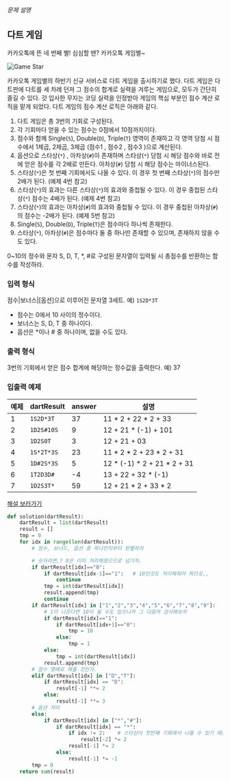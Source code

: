 ###### 문제 설명

## 다트 게임

카카오톡에 뜬 네 번째 별! 심심할 땐? 카카오톡 게임별~

![Game Star](http://t1.kakaocdn.net/welcome2018/gamestar.png)

카카오톡 게임별의 하반기 신규 서비스로 다트 게임을 출시하기로 했다. 다트 게임은 다트판에 다트를 세 차례 던져 그 점수의 합계로 실력을 겨루는 게임으로, 모두가 간단히 즐길 수 있다.
갓 입사한 무지는 코딩 실력을 인정받아 게임의 핵심 부분인 점수 계산 로직을 맡게 되었다. 다트 게임의 점수 계산 로직은 아래와 같다.

1. 다트 게임은 총 3번의 기회로 구성된다.
2. 각 기회마다 얻을 수 있는 점수는 0점에서 10점까지이다.
3. 점수와 함께 Single(`S`), Double(`D`), Triple(`T`) 영역이 존재하고 각 영역 당첨 시 점수에서 1제곱, 2제곱, 3제곱 (점수1 , 점수2 , 점수3 )으로 계산된다.
4. 옵션으로 스타상(`*`) , 아차상(`#`)이 존재하며 스타상(`*`) 당첨 시 해당 점수와 바로 전에 얻은 점수를 각 2배로 만든다. 아차상(`#`) 당첨 시 해당 점수는 마이너스된다.
5. 스타상(`*`)은 첫 번째 기회에서도 나올 수 있다. 이 경우 첫 번째 스타상(`*`)의 점수만 2배가 된다. (예제 4번 참고)
6. 스타상(`*`)의 효과는 다른 스타상(`*`)의 효과와 중첩될 수 있다. 이 경우 중첩된 스타상(`*`) 점수는 4배가 된다. (예제 4번 참고)
7. 스타상(`*`)의 효과는 아차상(`#`)의 효과와 중첩될 수 있다. 이 경우 중첩된 아차상(`#`)의 점수는 -2배가 된다. (예제 5번 참고)
8. Single(`S`), Double(`D`), Triple(`T`)은 점수마다 하나씩 존재한다.
9. 스타상(`*`), 아차상(`#`)은 점수마다 둘 중 하나만 존재할 수 있으며, 존재하지 않을 수도 있다.

0~10의 정수와 문자 S, D, T, *, #로 구성된 문자열이 입력될 시 총점수를 반환하는 함수를 작성하라.

### 입력 형식

점수|보너스|[옵션]으로 이루어진 문자열 3세트.
예) `1S2D*3T`

- 점수는 0에서 10 사이의 정수이다.
- 보너스는 S, D, T 중 하나이다.
- 옵선은 *이나 # 중 하나이며, 없을 수도 있다.

### 출력 형식

3번의 기회에서 얻은 점수 합계에 해당하는 정수값을 출력한다.
예) 37

### 입출력 예제

| 예제 | dartResult | answer | 설명                        |
| ---- | ---------- | ------ | --------------------------- |
| 1    | `1S2D*3T`  | 37     | 11 * 2 + 22 * 2 + 33        |
| 2    | `1D2S#10S` | 9      | 12 + 21 * (-1) + 101        |
| 3    | `1D2S0T`   | 3      | 12 + 21 + 03                |
| 4    | `1S*2T*3S` | 23     | 11 * 2 * 2 + 23 * 2 + 31    |
| 5    | `1D#2S*3S` | 5      | 12 * (-1) * 2 + 21 * 2 + 31 |
| 6    | `1T2D3D#`  | -4     | 13 + 22 + 32 * (-1)         |
| 7    | `1D2S3T*`  | 59     | 12 + 21 * 2 + 33 * 2        |

[해설 보러가기](http://tech.kakao.com/2017/09/27/kakao-blind-recruitment-round-1/)



```python
def solution(dartResult):
    dartResult = list(dartResult)
    result = []
    tmp = 0
    for idx in range(len(dartResult)):
        # 점수, 보너드, 옵션 중 하나인지부터 판별하자

        # 숫자라면,? 0은 이미 처리해줬으므로 넘기자.
        if dartResult[idx]=="0":
            if dartResult[idx-1]=="1":   # 10인것도 처리해줘야 하므로,,
                continue
            tmp = int(dartResult[idx])
            result.append(tmp)
            continue
        if dartResult[idx] in ["1","2","3","4","5","6","7","8","9"]:
            # 1이 나온다면 10이 될 수도 있으니까 그 다음꺼 검사해보자
            if dartResult[idx]=="1":
                if dartResult[idx+1]=="0":
                    tmp = 10
                else:
                    tmp = 1
            else:
                tmp = int(dartResult[idx])
            result.append(tmp)
        # 점수 몇배로 해줄 것인가.
        elif dartResult[idx] in ["D","T"]:
            if dartResult[idx] == "D":
                result[-1] **= 2
            else:
                result[-1] **= 3
        # 옵션 처리
        else:
            if dartResult[idx] in ["*","#"]:
                if dartResult[idx] == "*":
                    if idx != 2:    # 스타상이 첫번째 기회에서 나올 수 있기 때문에 예외처리해줌
                        result[-2] *= 2
                    result[-1] *= 2
                else:
                    result[-1] *= -1
        tmp = 0
    return sum(result)
```


